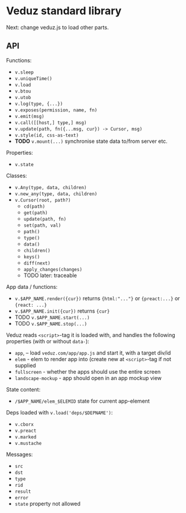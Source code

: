 # Veduz standard library

Next: change veduz.js to load other parts.

## API


Functions:

- `v.sleep`
- `v.uniqueTime()`
- `v.load`
- `v.btou`
- `v.utob`
- `v.log(type, {...})`
- `v.exposes(permission, name, fn)`
- `v.emit(msg)`
- `v.call([[host,] type,] msg)`
- `v.update(path, fn({...msg, cur}) -> Cursor, msg)`
- `v.style(id, css-as-text)`
- **TODO** `v.mount(...)` synchronise state data to/from server etc.

Properties:

- `v.state`

Classes:

- `v.Any(type, data, children)`
- `v.new_any(type, data, children)`
- `v.Cursor(root, path?)`
    - `cd(path)`
    - `get(path)`
    - `update(path, fn)`
    - `set(path, val)`
    - `path()`
    - `type()`
    - `data()`
    - `children()`
    - `keys()`
    - `diff(next)`
    - `apply_changes(changes)`
    - TODO later: traceable

App data / functions:

- `v.$APP_NAME.render({cur})` returns `{html:"..."}` or `{preact:...}` or `{react: ...}`
- `v.$APP_NAME.init({cur})` returns `{cur}`
- TODO `v.$APP_NAME.start(...)`
- TODO `v.$APP_NAME.stop(...)`

Veduz reads `<script>`-tag it is loaded with, and handles the following properties (with or without `data-`):

- `app`, – load `veduz.com/app/app.js` and start it, with a target div/id
- `elem` - elem to render app into (create new at `<script>`-tag if not supplied
- `fullscreen` - whether the apps should use the entire screen
- `landscape-mockup` - app should open in an app mockup view



State content:

- `/$APP_NAME/elem_$ELEMID` state for current app-element

Deps loaded with `v.load('deps/$DEPNAME')`:
- `v.cborx`
- `v.preact`
- `v.marked`
- `v.mustache`

Messages:

- `src`
- `dst`
- `type`
- `rid`
- `result`
- `error`
- `state` property not allowed

